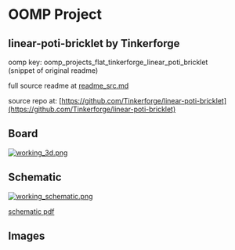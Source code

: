 # OOMP Project  
## linear-poti-bricklet  by Tinkerforge  
  
oomp key: oomp_projects_flat_tinkerforge_linear_poti_bricklet  
(snippet of original readme)  
  
  
  full source readme at [readme_src.md](readme_src.md)  
  
source repo at: [https://github.com/Tinkerforge/linear-poti-bricklet](https://github.com/Tinkerforge/linear-poti-bricklet)  
## Board  
  
[![working_3d.png](working_3d_600.png)](working_3d.png)  
## Schematic  
  
[![working_schematic.png](working_schematic_600.png)](working_schematic.png)  
  
[schematic pdf](working_schematic.pdf)  
## Images  
